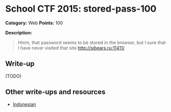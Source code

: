 # School CTF 2015: stored-pass-100

**Category:** Web
**Points:** 100

**Description:**

> Hmm, that password seems to be stored in the browser, but I sure that I have never visited that site http://sibears.ru:11411/

## Write-up

(TODO)

## Other write-ups and resources

* [Indonesian](http://www.hasnydes.us/2015/05/schoolctf-stored-pass-100pts/) 
